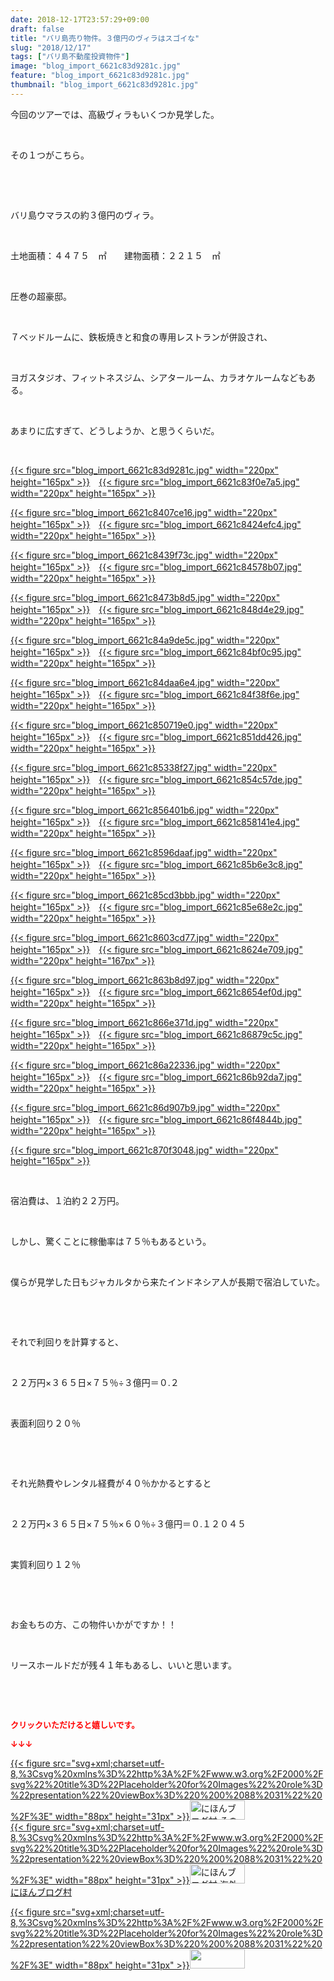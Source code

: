 ```yaml
---
date: 2018-12-17T23:57:29+09:00
draft: false
title: "バリ島売り物件。３億円のヴィラはスゴイな"
slug: "2018/12/17"
tags: ["バリ島不動産投資物件"]
image: "blog_import_6621c83d9281c.jpg"
feature: "blog_import_6621c83d9281c.jpg"
thumbnail: "blog_import_6621c83d9281c.jpg"
---
```

<p>今回のツアーでは、高級ヴィラもいくつか見学した。</p><p> </p><p>その１つがこちら。</p><p> </p><p> </p><p>バリ島ウマラスの約３億円のヴィラ。</p><p> </p><p>土地面積：４４７５　㎡　　建物面積：２２１５　㎡</p><p> </p><p>圧巻の超豪邸。</p><p> </p><p>７ベッドルームに、鉄板焼きと和食の専用レストランが併設され、</p><p> </p><p>ヨガスタジオ、フィットネスジム、シアタールーム、カラオケルームなどもある。</p><p> </p><p>あまりに広すぎて、どうしようか、と思うくらいだ。</p><p> </p><p><a href="blog_import_6621c83d9281c.jpg">{{< figure src="blog_import_6621c83d9281c.jpg" width="220px" height="165px" >}}</a>　<a href="blog_import_6621c83f0e7a5.jpg">{{< figure src="blog_import_6621c83f0e7a5.jpg" width="220px" height="165px" >}}</a></p><p><a href="blog_import_6621c8407ce16.jpg">{{< figure src="blog_import_6621c8407ce16.jpg" width="220px" height="165px" >}}</a>　<a href="blog_import_6621c8424efc4.jpg">{{< figure src="blog_import_6621c8424efc4.jpg" width="220px" height="165px" >}}</a></p><p><a href="blog_import_6621c8439f73c.jpg">{{< figure src="blog_import_6621c8439f73c.jpg" width="220px" height="165px" >}}</a>　<a href="blog_import_6621c84578b07.jpg">{{< figure src="blog_import_6621c84578b07.jpg" width="220px" height="165px" >}}</a></p><p><a href="blog_import_6621c8473b8d5.jpg">{{< figure src="blog_import_6621c8473b8d5.jpg" width="220px" height="165px" >}}</a>　<a href="blog_import_6621c848d4e29.jpg">{{< figure src="blog_import_6621c848d4e29.jpg" width="220px" height="165px" >}}</a></p><p><a href="blog_import_6621c84a9de5c.jpg">{{< figure src="blog_import_6621c84a9de5c.jpg" width="220px" height="165px" >}}</a>　<a href="blog_import_6621c84bf0c95.jpg">{{< figure src="blog_import_6621c84bf0c95.jpg" width="220px" height="165px" >}}</a></p><p><a href="blog_import_6621c84daa6e4.jpg">{{< figure src="blog_import_6621c84daa6e4.jpg" width="220px" height="165px" >}}</a>　<a href="blog_import_6621c84f38f6e.jpg">{{< figure src="blog_import_6621c84f38f6e.jpg" width="220px" height="165px" >}}</a></p><p><a href="blog_import_6621c850719e0.jpg">{{< figure src="blog_import_6621c850719e0.jpg" width="220px" height="165px" >}}</a>　<a href="blog_import_6621c851dd426.jpg">{{< figure src="blog_import_6621c851dd426.jpg" width="220px" height="165px" >}}</a></p><p><a href="blog_import_6621c85338f27.jpg">{{< figure src="blog_import_6621c85338f27.jpg" width="220px" height="165px" >}}</a>　<a href="blog_import_6621c854c57de.jpg">{{< figure src="blog_import_6621c854c57de.jpg" width="220px" height="165px" >}}</a></p><p><a href="blog_import_6621c856401b6.jpg">{{< figure src="blog_import_6621c856401b6.jpg" width="220px" height="165px" >}}</a>　<a href="blog_import_6621c858141e4.jpg">{{< figure src="blog_import_6621c858141e4.jpg" width="220px" height="165px" >}}</a></p><p><a href="blog_import_6621c8596daaf.jpg">{{< figure src="blog_import_6621c8596daaf.jpg" width="220px" height="165px" >}}</a>　<a href="blog_import_6621c85b6e3c8.jpg">{{< figure src="blog_import_6621c85b6e3c8.jpg" width="220px" height="165px" >}}</a></p><p><a href="blog_import_6621c85cd3bbb.jpg">{{< figure src="blog_import_6621c85cd3bbb.jpg" width="220px" height="165px" >}}</a>　<a href="blog_import_6621c85e68e2c.jpg">{{< figure src="blog_import_6621c85e68e2c.jpg" width="220px" height="165px" >}}</a></p><p><a href="blog_import_6621c8603cd77.jpg">{{< figure src="blog_import_6621c8603cd77.jpg" width="220px" height="165px" >}}</a>　<a href="blog_import_6621c8624e709.jpg">{{< figure src="blog_import_6621c8624e709.jpg" width="220px" height="167px" >}}</a></p><p><a href="blog_import_6621c863b8d97.jpg">{{< figure src="blog_import_6621c863b8d97.jpg" width="220px" height="165px" >}}</a>　<a href="blog_import_6621c8654ef0d.jpg">{{< figure src="blog_import_6621c8654ef0d.jpg" width="220px" height="165px" >}}</a></p><p><a href="blog_import_6621c866e371d.jpg">{{< figure src="blog_import_6621c866e371d.jpg" width="220px" height="165px" >}}</a>　<a href="blog_import_6621c86879c5c.jpg">{{< figure src="blog_import_6621c86879c5c.jpg" width="220px" height="165px" >}}</a></p><p><a href="blog_import_6621c86a22336.jpg">{{< figure src="blog_import_6621c86a22336.jpg" width="220px" height="165px" >}}</a>　<a href="blog_import_6621c86b92da7.jpg">{{< figure src="blog_import_6621c86b92da7.jpg" width="220px" height="165px" >}}</a></p><p><a href="blog_import_6621c86d907b9.jpg">{{< figure src="blog_import_6621c86d907b9.jpg" width="220px" height="165px" >}}</a>　<a href="blog_import_6621c86f4844b.jpg">{{< figure src="blog_import_6621c86f4844b.jpg" width="220px" height="165px" >}}</a></p><p><a href="blog_import_6621c870f3048.jpg">{{< figure src="blog_import_6621c870f3048.jpg" width="220px" height="165px" >}}</a></p><p> </p><p>宿泊費は、１泊約２２万円。</p><p> </p><p>しかし、驚くことに稼働率は７５％もあるという。</p><p> </p><p>僕らが見学した日もジャカルタから来たインドネシア人が長期で宿泊していた。</p><p> </p><p> </p><p>それで利回りを計算すると、</p><p> </p><p>２２万円×３６５日×７５％÷３億円＝０.２</p><p> </p><p>表面利回り２０％</p><p> </p><p> </p><p>それ光熱費やレンタル経費が４０％かかるとすると</p><p> </p><p>２２万円×３６５日×７５％×６０％÷３億円＝０.１２０４５</p><p> </p><p>実質利回り１２％</p><p> </p><p> </p><p>お金もちの方、この物件いかがですか！！</p><p> </p><p>リースホールドだが残４１年もあるし、いいと思います。</p><p> </p><p> </p><p><font color="#ff0000" size="2"><strong>クリックいただけると嬉しいです。</strong></font></p><p><font color="#ff0000" size="2"><strong>↓↓↓</strong></font></p><p><a href="ranking.html?p_cid=01260127" id="&amp;blogmura_banner" target="_blank">{{< figure src="svg+xml;charset=utf-8,%3Csvg%20xmlns%3D%22http%3A%2F%2Fwww.w3.org%2F2000%2Fsvg%22%20title%3D%22Placeholder%20for%20Images%22%20role%3D%22presentation%22%20viewBox%3D%220%200%2088%2031%22%20%2F%3E" width="88px" height="31px" >}}<noscript><img alt="にほんブログ村 その他生活ブログ 不動産投資へ" border="0" height="31" src="https://img-proxy.blog-video.jp/images?url=http%3A%2F%2Flife.blogmura.com%2Fhudousantoushi%2Fimg%2Fhudousantoushi88_31.gif" width="88"></noscript></a><br/><a href="ranking.html?p_cid=01260127" target="_blank">{{< figure src="svg+xml;charset=utf-8,%3Csvg%20xmlns%3D%22http%3A%2F%2Fwww.w3.org%2F2000%2Fsvg%22%20title%3D%22Placeholder%20for%20Images%22%20role%3D%22presentation%22%20viewBox%3D%220%200%2088%2031%22%20%2F%3E" width="88px" height="31px" >}}<noscript><img alt="にほんブログ村 海外生活ブログ バリ島情報へ" border="0" height="31" src="https://img-proxy.blog-video.jp/images?url=http%3A%2F%2Foverseas.blogmura.com%2Fbali%2Fimg%2Fbali88_31.gif" width="88"></noscript></a><br/><a href="ranking.html?p_cid=01260127" target="_blank">にほんブログ村</a></p><p><a href="link.php?1804582" title="人気ブログランキングへ">{{< figure src="svg+xml;charset=utf-8,%3Csvg%20xmlns%3D%22http%3A%2F%2Fwww.w3.org%2F2000%2Fsvg%22%20title%3D%22Placeholder%20for%20Images%22%20role%3D%22presentation%22%20viewBox%3D%220%200%2088%2031%22%20%2F%3E" width="88px" height="31px" >}}<noscript><img border="0" height="31" src="https://blog.with2.net/img/banner/banner_22.gif" width="88"></noscript></a></p><p> </p>

